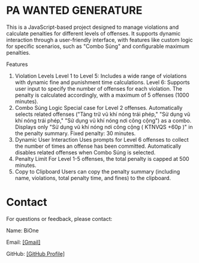 # PA WANTED GENERATURE
This is a JavaScript-based project designed to manage violations and calculate penalties for different levels of offenses. It supports dynamic interaction through a user-friendly interface, with features like custom logic for specific scenarios, such as "Combo Súng" and configurable maximum penalties.

Features
1. Violation Levels
Level 1 to Level 5: Includes a wide range of violations with dynamic fine and punishment time calculations.
Level 6: Supports user input to specify the number of offenses for each violation. The penalty is calculated accordingly, with a maximum of 5 offenses (1000 minutes).
2. Combo Súng Logic
Special case for Level 2 offenses.
Automatically selects related offenses ("Tàng trữ vũ khí nóng trái phép," "Sử dụng vũ khí nóng trái phép," "Sử dụng vũ khí nóng nơi công cộng") as a combo.
Displays only "Sử dụng vũ khí nóng nơi công cộng ( KTNVQS +60p )" in the penalty summary.
Fixed penalty: 30 minutes.
3. Dynamic User Interaction
Uses prompts for Level 6 offenses to collect the number of times an offense has been committed.
Automatically disables related offenses when Combo Súng is selected.
4. Penalty Limit
For Level 1-5 offenses, the total penalty is capped at 500 minutes.
5. Copy to Clipboard
Users can copy the penalty summary (including name, violations, total penalty time, and fines) to the clipboard.

# Contact
For questions or feedback, please contact:

Name: BiOne

Email: [[Gmail]](bione.4477@gmail.com)

GitHub: [[GitHub Profile]](https://github.com/BiOneIsDaBest)
